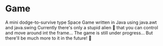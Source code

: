 # Game
A mini dodge-to-survive type Space Game written in Java using java.awt and java.swing
Currently there's only a stupid alien 👾 that you can control and move around int the frame...
The game is still under progress...
But there'll be much more to it in the future! 👾
